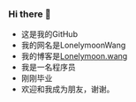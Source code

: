 ### Hi there 👋

<!--
**LonelymoonWang/LonelymoonWang** is a ✨ _special_ ✨ repository because its `README.md` (this file) appears on your GitHub profile.

Here are some ideas to get you started:

- 🔭 I’m currently working on ...
- 🌱 I’m currently learning ...
- 👯 I’m looking to collaborate on ...
- 🤔 I’m looking for help with ...
- 💬 Ask me about ...
- 📫 How to reach me: ...
- 😄 Pronouns: ...
- ⚡ Fun fact: ...
-->

- 这是我的GitHub
- 我的网名是LonelymoonWang
- 我的博客是[Lonelymoon.wang](lonelymoon.wang)
- 我是一名程序员
- 刚刚毕业
- 欢迎和我成为朋友，谢谢。
